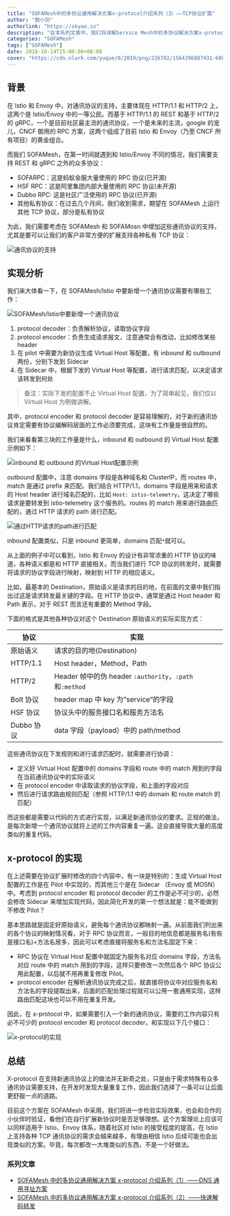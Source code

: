 ```yaml
---
title: "SOFAMesh中的多协议通用解决方案x-protocol介绍系列（3）——TCP协议扩展"
author: "敖小剑"
authorlink: "https://skyao.io"
description: "在本系列文章中，我们将详解Service Mesh中的多协议解决方案x-protocol，本文介绍的是TCP协议扩展。"
categories: "SOFAMesh"
tags: ["SOFAMesh"]
date: 2018-10-14T15:00:00+08:00
cover: "https://cdn.nlark.com/yuque/0/2019/png/226702/1564396887431-60877e94-43d8-45b1-aa71-9cf100edd3a2.png"
---
```


## 背景

在 Istio 和 Envoy 中，对通讯协议的支持，主要体现在 HTTP/1.1 和 HTTP/2 上，这两个是 Istio/Envoy 中的一等公民。而基于 HTTP/1.1 的 REST 和基于 HTTP/2 的 gRPC，一个是目前社区最主流的通讯协议，一个是未来的主流，google 的宠儿，CNCF 御用的 RPC 方案，这两个组成了目前 Istio 和 Envoy（乃至 CNCF 所有项目）的黄金组合。

而我们 SOFAMesh，在第一时间就遇到和 Istio/Envoy 不同的情况，我们需要支持 REST 和 gRPC 之外的众多协议：

- SOFARPC：这是蚂蚁金服大量使用的 RPC 协议(已开源)
- HSF RPC：这是阿里集团内部大量使用的 RPC 协议(未开源)
- Dubbo RPC: 这是社区广泛使用的 RPC 协议(已开源)
- 其他私有协议：在过去几个月间，我们收到需求，期望在 SOFAMesh 上运行其他 TCP 协议，部分是私有协议

为此，我们需要考虑在 SOFAMesh 和 SOFAMosn 中增加这些通讯协议的支持，尤其是要可以让我们的客户非常方便的扩展支持各种私有 TCP 协议：

![通讯协议的支持](https://raw.githubusercontent.com/servicemesher/website/master/content/blog/x-protocol-tcp-protocol-extension/https://raw.githubusercontent.com/servicemesher/website/master/content/blog/x-protocol-tcp-protocol-extension/supported-protocol.jpg)

## 实现分析

我们来大体看一下，在 SOFAMesh/Istio 中要新增一个通讯协议需要有哪些工作：

![SOFAMesh/Istio中要新增一个通讯协议](https://raw.githubusercontent.com/servicemesher/website/master/content/blog/x-protocol-tcp-protocol-extension/https://raw.githubusercontent.com/servicemesher/website/master/content/blog/x-protocol-tcp-protocol-extension/tbd.jpg)

1. protocol decoder：负责解析协议，读取协议字段
1. protocol encoder：负责生成请求报文，注意通常会有改动，比如修改某些 header
1. 在 pilot 中需要为新协议生成 Virtual Host 等配置，有 inbound 和 outbound 两份，分别下发到 Sidecar
1. 在 Sidecar 中，根据下发的 Virtual Host 等配置，进行请求匹配，以决定请求该转发到何处

> 备注：实际下发的配置不止 Virtual Host 配置，为了简单起见，我们仅以 Virtual Host 为例做讲解。

其中，protocol encoder 和 protocol decoder 是容易理解的，对于新的通讯协议肯定需要有协议编解码层面的工作必须要完成，这块有工作量是很自然的。

我们来看看第三块的工作量是什么，inbound 和 outbound 的 Virtual Host 配置示例如下：

![inbound 和 outbound 的Virtual Host配置示例](https://raw.githubusercontent.com/servicemesher/website/master/content/blog/x-protocol-tcp-protocol-extension/outbound.png)

outbound 配置中，注意 domains 字段是各种域名和 ClusterIP，而 routes 中，match 是通过 prefix 来匹配。我们结合 HTTP/1.1，domains 字段是用来和请求的 Host header 进行域名匹配的，比如 `Host: istio-telemetry`，这决定了哪些请求是要转发到 istio-telemetry 这个服务的。routes 的 match 用来进行路由匹配的，通过 HTTP 请求的 path 进行匹配。

![通过HTTP请求的path进行匹配](https://raw.githubusercontent.com/servicemesher/website/master/content/blog/x-protocol-tcp-protocol-extension/inbound.png)

inbound 配置类似，只是 inbound 更简单，domains 匹配`*`就可以。

从上面的例子中可以看到，Istio 和 Envoy 的设计有非常浓重的 HTTP 协议的味道，各种语义都是和 HTTP 直接相关。而当我们进行 TCP 协议的转发时，就需要将请求的协议字段进行映射，映射到 HTTP 的相应语义。

比如，最基本的 Destination，原始语义是请求的目的地，在前面的文章中我们指出过这是请求转发最关键的字段。在 HTTP 协议中，通常是通过 Host header 和 Path 表示，对于 REST 而言还有重要的 Method 字段。

下面的格式是其他各种协议对这个 Destination 原始语义的实际实现方式：

| 协议      | 实现                                                  |
| --------- | ----------------------------------------------------- |
| 原始语义  | 请求的目的地(Destination)                             |
| HTTP/1.1  | Host header，Method，Path                             |
| HTTP/2    | Header 帧中的伪 header `:authority`，`:path`和`:method` |
| Bolt 协议  | header map 中 key 为”service”的字段                      |
| HSF 协议   | 协议头中的服务接口名和服务方法名                      |
| Dubbo 协议 | data 字段（payload）中的 path/method                    |

这些通讯协议在下发规则和进行请求匹配时，就需要进行协调：

- 定义好 Virtual Host 配置中的 domains 字段和 route 中的 match 用到的字段在当前通讯协议中的实际语义
- 在 protocol encoder 中读取请求的协议字段，和上面的字段对应
- 然后进行请求路由规则匹配（参照 HTTP/1.1 中的 domain 和 route match 的匹配）

而这些都是需要以代码的方式进行实现，以满足新通讯协议的要求。正规的做法，是每次新增一个通讯协议就将上述的工作内容重复一遍。这会直接导致大量的高度类似的重复代码。

## x-protocol 的实现

在上述需要在协议扩展时修改的四个内容中，有一块是特别的：生成 Virtual Host 配置的工作是在 Pilot 中实现的，而其他三个是在 Sidecar （Envoy 或 MOSN）中。考虑到 protocol encoder 和 protocol decoder 的工作是必不可少的，必然会修改 Sidecar 来增加实现代码，因此简化开发的第一个想法就是：能不能做到不修改 Pilot？

基本思路就是固定好原始语义，避免每个通讯协议都映射一遍。从前面我们列出来的各个协议的映射情况看，对于 RPC 协议而言，一般目的地信息都是服务名(有些是接口名)+方法名居多，因此可以考虑直接将服务名和方法名固定下来：

- RPC 协议在 Virtual Host 配置中就固定为服务名对应 domains 字段，方法名对应 route 中的 match 用到的字段，这样只要修改一次然后各个 RPC 协议公用此配置，以后就不用再重复修改 Pilot。
- protocol encoder 在解析通讯协议完成之后，就直接将协议中对应服务名和方法名的字段提取出来，后面的匹配处理过程就可以公用一套通用实现，这样路由匹配这块也可以不用在重复开发。

因此，在 x-protocol 中，如果需要引入一个新的通讯协议，需要的工作内容只有必不可少的 protocol encoder 和 protocol decoder，和实现以下几个接口：

![x-protocol的实现](https://raw.githubusercontent.com/servicemesher/website/master/content/blog/x-protocol-tcp-protocol-extension/xprotocol-interfaces.png)

## 总结

X-protocol 在支持新通讯协议上的做法并无新奇之处，只是由于需求特殊有众多通讯协议需要支持，在开发时发现大量重复工作，因此我们选择了一条可以让后面更舒服一点的道路。

目前这个方案在 SOFAMesh 中采用，我们将进一步检验实际效果，也会和合作的小伙伴时验证，看他们在自行扩展新协议时是否足够理想。这个方案理论上应该可以同样适用于 Istio、Envoy 体系，随着社区对 Istio 的接受程度的提高，在 Istio 上支持各种 TCP 通讯协议的需求会越来越多，有理由相信 Istio 后续可能也会出现类似的方案。毕竟，每次都改一大堆类似的东西，不是一个好做法。

### 系列文章

- [SOFAMesh 中的多协议通用解决方案 x-protocol 介绍系列（1）——DNS 通用寻址方案](https://www.sofastack.tech/blog/sofa-mesh-x-protocol-common-address-solution)
- [SOFAMesh 中的多协议通用解决方案 x-protocol 介绍系列（2）——快速解码转发](https://www.sofastack.tech/blog/sofa-mesh-x-protocol-rapid-decode-forward)